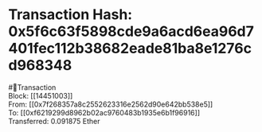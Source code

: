 
Transaction Hash: 0x5f6c63f5898cde9a6acd6ea96d7401fec112b38682eade81ba8e1276cd968348
====================================================================================
  
#💸Transaction  
Block: [[14451003]]  
From: [[0x7f268357a8c2552623316e2562d90e642bb538e5]]  
To: [[0xf6219299d8962b02ac9760483b1935e6b1f96916]]  
Transferred: 0.091875 Ether